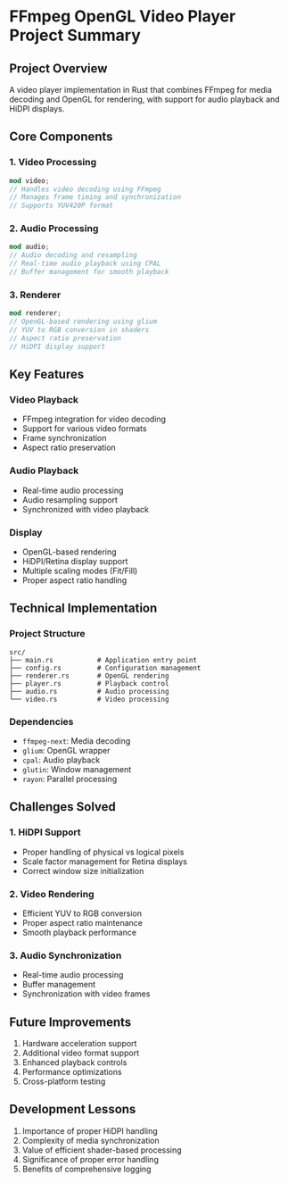 # FFmpeg OpenGL Video Player Project Summary

## Project Overview
A video player implementation in Rust that combines FFmpeg for media decoding and OpenGL for rendering, with support for audio playback and HiDPI displays.

## Core Components

### 1. Video Processing
```rust
mod video;
// Handles video decoding using FFmpeg
// Manages frame timing and synchronization
// Supports YUV420P format
```

### 2. Audio Processing
```rust
mod audio;
// Audio decoding and resampling
// Real-time audio playback using CPAL
// Buffer management for smooth playback
```

### 3. Renderer
```rust
mod renderer;
// OpenGL-based rendering using glium
// YUV to RGB conversion in shaders
// Aspect ratio preservation
// HiDPI display support
```

## Key Features

### Video Playback
- FFmpeg integration for video decoding
- Support for various video formats
- Frame synchronization
- Aspect ratio preservation

### Audio Playback
- Real-time audio processing
- Audio resampling support
- Synchronized with video playback

### Display
- OpenGL-based rendering
- HiDPI/Retina display support
- Multiple scaling modes (Fit/Fill)
- Proper aspect ratio handling

## Technical Implementation

### Project Structure
```
src/
├── main.rs           # Application entry point
├── config.rs         # Configuration management
├── renderer.rs       # OpenGL rendering
├── player.rs         # Playback control
├── audio.rs          # Audio processing
└── video.rs          # Video processing
```

### Dependencies
- `ffmpeg-next`: Media decoding
- `glium`: OpenGL wrapper
- `cpal`: Audio playback
- `glutin`: Window management
- `rayon`: Parallel processing

## Challenges Solved

### 1. HiDPI Support
- Proper handling of physical vs logical pixels
- Scale factor management for Retina displays
- Correct window size initialization

### 2. Video Rendering
- Efficient YUV to RGB conversion
- Proper aspect ratio maintenance
- Smooth playback performance

### 3. Audio Synchronization
- Real-time audio processing
- Buffer management
- Synchronization with video frames

## Future Improvements
1. Hardware acceleration support
2. Additional video format support
3. Enhanced playback controls
4. Performance optimizations
5. Cross-platform testing

## Development Lessons
1. Importance of proper HiDPI handling
2. Complexity of media synchronization
3. Value of efficient shader-based processing
4. Significance of proper error handling
5. Benefits of comprehensive logging